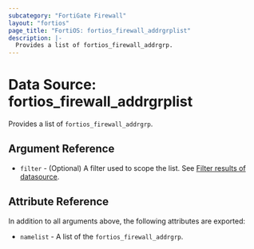 ```yaml
---
subcategory: "FortiGate Firewall"
layout: "fortios"
page_title: "FortiOS: fortios_firewall_addrgrplist"
description: |-
  Provides a list of fortios_firewall_addrgrp.
---
```


# Data Source: fortios_firewall_addrgrplist
Provides a list of `fortios_firewall_addrgrp`.

## Argument Reference

* `filter` - (Optional) A filter used to scope the list. See [Filter results of datasource](https://registry.terraform.io/providers/fortinetdev/fortios/latest/docs/guides/fgt_filter).

## Attribute Reference

In addition to all arguments above, the following attributes are exported:

* `namelist` -  A list of the `fortios_firewall_addrgrp`.
